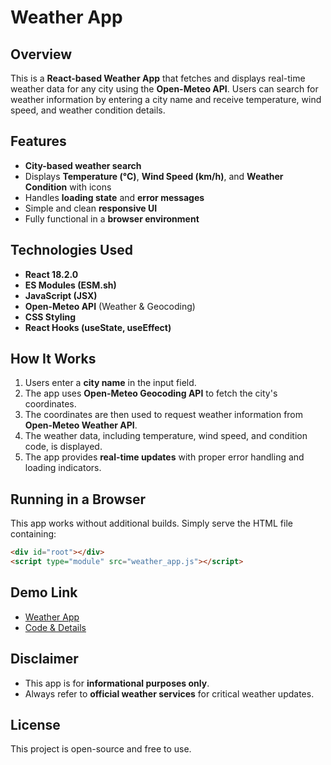 # Weather App

## Overview
This is a **React-based Weather App** that fetches and displays real-time weather data for any city using the **Open-Meteo API**. Users can search for weather information by entering a city name and receive temperature, wind speed, and weather condition details.

## Features
- **City-based weather search**
- Displays **Temperature (°C)**, **Wind Speed (km/h)**, and **Weather Condition** with icons
- Handles **loading state** and **error messages**
- Simple and clean **responsive UI**
- Fully functional in a **browser environment**

## Technologies Used
- **React 18.2.0**
- **ES Modules (ESM.sh)**
- **JavaScript (JSX)**
- **Open-Meteo API** (Weather & Geocoding)
- **CSS Styling**
- **React Hooks (useState, useEffect)**

## How It Works
1. Users enter a **city name** in the input field.
2. The app uses **Open-Meteo Geocoding API** to fetch the city's coordinates.
3. The coordinates are then used to request weather information from **Open-Meteo Weather API**.
4. The weather data, including temperature, wind speed, and condition code, is displayed.
5. The app provides **real-time updates** with proper error handling and loading indicators.

## Running in a Browser
This app works without additional builds. Simply serve the HTML file containing:
```html
<div id="root"></div>
<script type="module" src="weather_app.js"></script>
```

## Demo Link
- [Weather App](https://abhishekprojects-whetherchecker.web.val.run/)
- [Code & Details](https://www.val.town/v/abhishekprojects/WhetherChecker)

## Disclaimer
- This app is for **informational purposes only**.
- Always refer to **official weather services** for critical weather updates.

## License
This project is open-source and free to use.

